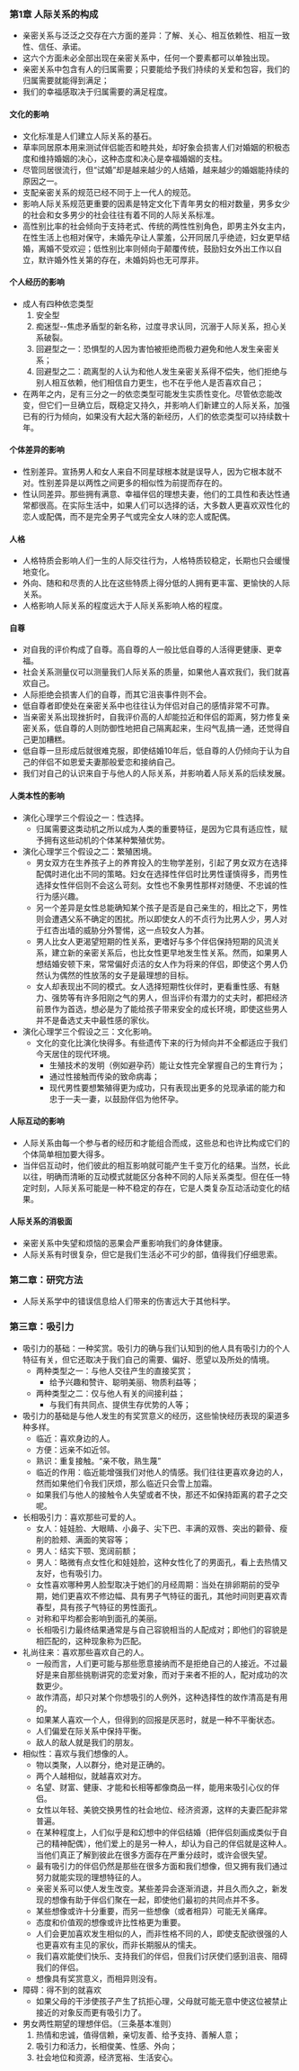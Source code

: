 ### 第1章 人际关系的构成
- 亲密关系与泛泛之交存在六方面的差异：了解、关心、相互依赖性、相互一致性、信任、承诺。
- 这六个方面未必全部出现在亲密关系中，任何一个要素都可以单独出现。
- 亲密关系中包含有人的归属需要；只要能给予我们持续的关爱和包容，我们的归属需要就能得到满足；
- 我们的幸福感取决于归属需要的满足程度。
#### 文化的影响
- 文化标准是人们建立人际关系的基石。
- 草率同居原本用来测试伴侣能否和睦共处，却好象会损害人们对婚姻的积极态度和维持婚姻的决心，这种态度和决心是幸福婚姻的支柱。
- 尽管同居很流行，但“试婚”却是越来越少的人结婚，越来越少的婚姻能持续的原因之一。
- 支配亲密关系的规范已经不同于上一代人的规范。
- 影响人际关系规范更重要的因素是特定文化下青年男女的相对数量，男多女少的社会和女多男少的社会往往有着不同的人际关系标准。
- 高性别比率的社会倾向于支持老式、传统的两性性别角色，即男主外女主内，在性生活上也相对保守，未婚先孕让人蒙羞，公开同居几乎绝迹，妇女更早结婚，离婚不受欢迎；低性别比率则倾向于颠覆传统，鼓励妇女外出工作以自立，默许婚外性关第的存在，未婚妈妈也无可厚非。
#### 个人经历的影响
- 成人有四种依恋类型
	1. 安全型
	2. 痴迷型--焦虑矛盾型的新名称，过度寻求认同，沉溺于人际关系，担心关系破裂。
	3. 回避型之一：恐惧型的人因为害怕被拒绝而极力避免和他人发生亲密关系；
	4. 回避型之二：疏离型的人认为和他人发生亲密关系得不偿失，他们拒绝与别人相互依赖，他们相信自力更生，也不在乎他人是否喜欢自己；
- 在两年之内，足有三分之一的依恋类型可能发生实质性变化。尽管依恋能改变，但它们一旦确立后，既稳定又持久，并影响人们新建立的人际关系，加强已有的行为倾向，如果没有大起大落的新经历，人们的依恋类型可以持续数十年。
#### 个体差异的影响
- 性别差异。宣扬男人和女人来自不同星球根本就是误导人，因为它根本就不对。性别差异是以两性之间更多的相似性为前提而存在的。
- 性认同差异。那些拥有满意、幸福伴侣的理想夫妻，他们的工具性和表达性通常都很高。在实际生活中，如果人们可以选择的话，大多数人更喜欢双性化的恋人或配偶，而不是完全男子气或完全女人味的恋人或配偶。
#### 人格
- 人格特质会影响人们一生的人际交往行为，人格特质较稳定，长期也只会缓慢地变化。
- 外向、随和和尽责的人比在这些特质上得分低的人拥有更丰富、更愉快的人际关系。
- 人格影响人际关系的程度远大于人际关系影响人格的程度。
#### 自尊
- 对自我的评价构成了自尊。高自尊的人一般比低自尊的人活得更健康、更幸福。
- 社会关系测量仪可以测量我们人际关系的质量，如果他人喜欢我们，我们就喜欢自己。
- 人际拒绝会损害人们的自尊，而其它沮丧事件则不会。
- 低自尊者即使处在亲密关系中也往往认为伴侣对自己的感情非常不可靠。
- 当亲密关系出现挫折时，自我评价高的人却能拉近和伴侣的距离，努力修复亲密关系，低自尊的人则防御性地把自己隔离起来，生闷气乱搞一通，还觉得自己更加糟糕。
- 低自尊一旦形成后就很难克服，即使结婚10年后，低自尊的人仍倾向于认为自己的伴侣不如恩爱夫妻那般爱恋和接纳自己。
- 我们对自己的认识来自于与他人的人际关系，并影响着人际关系的后续发展。
#### 人类本性的影响
- 演化心理学三个假设之一：性选择。
	- 归属需要这类动机之所以成为人类的重要特征，是因为它具有适应性，赋予拥有这些动机的个体某种繁殖优势。
- 演化心理学三个假设之二：繁殖困境。
	- 男女双方在生养孩子上的养育投入的生物学差别，引起了男女双方在选择配偶时进化出不同的策略。妇女在选择性伴侣时比男性谨慎得多，而男性选择女性伴侣则不会这么苛刻。女性也不象男性那样对随便、不忠诚的性行为感兴趣。
	- 另一个差异是女性总能确知某个孩子是否是自己亲生的，相比之下，男性则会遭遇父系不确定的困扰。所以即使女人的不贞行为比男人少，男人对于红杏出墙的威胁分外警惕，这一点较女人为甚。
	- 男人比女人更渴望短期的性关系，更嗜好与多个伴侣保持短期的风流关系，建立新的亲密关系后，也比女性更早地发生性关系。然而，如果男人想结婚安顿下来，常常偏好贞洁的女人作为将来的伴侣，即使这个男人仍然认为偶然的性放荡的女子是最理想的目标。
	- 女人却表现出不同的模式。女人选择短期性伙伴时，更看重性感、有魅力、强势等有许多阳刚之气的男人，但当评价有潜力的丈夫时，都把经济前景作为首选，想必是为了能给孩子带来安全的成长环境，即使这些男人并不是备选丈夫中最性感的家伙。
- 演化心理学三个假设之三：文化影响。
	- 文化的变化比演化快得多。有些遗传下来的行为倾向并不全都适应于我们今天居住的现代环境。
		- 生殖技术的发明（例如避孕药）能让女性完全掌握自己的生育行为；
		- 通过性接触而传染的致命病毒；
		- 现代男性要想繁殖得更为成功，只有表现出更多的兑现承诺的能力和忠于一夫一妻，以鼓励伴侣为他怀孕。
#### 人际互动的影响
- 人际关系由每一个参与者的经历和才能组合而成，这些总和也许比构成它们的个体简单相加要大得多。
- 当伴侣互动时，他们彼此的相互影响就可能产生千变万化的结果。当然，长此以往，明确而清晰的互动模式就能区分各种不同的人际关系类型。但在任一特定时刻，人际关系可能是一种不稳定的存在，它是人类复杂互动活动变化的结果。
#### 人际关系的消极面
- 亲密关系中失望和烦恼的恶果会严重影响我们的身体健康。
- 人际关系有时很复杂，但它是我们生活必不可少的部，值得我们仔细思索。

### 第二章：研究方法
- 人际关系学中的错误信息给人们带来的伤害远大于其他科学。

### 第三章：吸引力
- 吸引力的基础：一种奖赏。吸引力的确与我们认知到的他人具有吸引力的个人特征有关，但它还取决于我们自己的需要、偏好、愿望以及所处的情境。
	- 两种类型之一：与他人交往产生的直接奖赏；
		- 给予兴趣和赞许、聪明美丽、物质利益等；
	- 两种类型之二：仅与他人有关的间接利益；
		- 与我们有共同点、提供生存优势的人等；
- 吸引力的基础是与他人发生的有奖赏意义的经历，这些愉快经历表现的渠道多种多样。
	- 临近：喜欢身边的人。
	- 方便：远亲不如近邻。
	- 熟识：重复接触。“亲不敬，熟生蔑”
	- 临近的作用：临近能增强我们对他人的情感。我们往往更喜欢身边的人，然而如果他们令我们厌烦，那么临近只会雪上加霜。
	- 如果我们与他人的接触令人失望或者不快，那还不如保持距离的君子之交呢。
- 长相吸引力：喜欢那些可爱的人。
	- 女人：娃娃脸、大眼睛、小鼻子、尖下巴、丰满的双唇、突出的颧骨、瘦削的脸颊、满面的笑容等；
	- 男人：结实下颚、宽阔前额；
	- 男人：略微有点女性化和娃娃脸，这种女性化了的男面孔，看上去热情又友好，也有吸引力。
	- 女性喜欢哪种男人脸型取决于她们的月经周期：当处在排卵期前的受孕期，她们更喜欢不修边幅、具有男子气特征的面孔，其他时间则更喜欢青春型，具有孩子气特征的男性面孔。
	- 对称和平均都会影响到面孔的美丽。
	- 长相吸引力最终结果通常是与自己容貌相当的人配成对；即他们的容貌是相匹配的，这种现象称为匹配。
- 礼尚往来：喜欢那些喜欢自己的人。
	- 一般而言，人们更可能与那些愿意接纳而不是拒绝自己的人接近。不过最好是来自那些挑剔讲究的恋爱对象，而对于来者不拒的人，配对成功的次数更少。
	- 故作清高，却只对某个你想吸引的人例外，这种选择性的故作清高是有用的。
	- 如果某人喜欢一个人，但得到的回报是厌恶时，就是一种不平衡状态。
	- 人们偏爱在际关系中保持平衡。
	- 敌人的敌人就是我们的朋友。
- 相似性：喜欢与我们想像的人。
	- 物以类聚，人以群分，绝对是正确的。
	- 两个人越相似，就越喜欢对方。
	- 名望、财富、健康、才能和长相等都像商品一样，能用来吸引心仪的伴侣。
	- 女性以年轻、美貌交换男性的社会地位、经济资源，这样的夫妻匹配非常普遍。
	- 在某种程度上，人们似乎是和幻想中的伴侣结婚（把伴侣刻画成类似于自己的精神配偶），他们爱上的是另一种人，却认为自己的伴侣就是这种人。当他们真正了解到彼此在很多方面存在严重分歧时，或许会很失望。
	- 最有吸引力的伴侣仍然是那些在很多方面和我们想像，但又拥有我们通过努力就能实现的理想特征的人。
	- 亲密关系可以使人发生改变。某些差异会逐渐消退，并且久而久之，新发现的想像有助于伴侣们聚在一起，即使他们最初的共同点并不多。
	- 某些想像或许十分重要，而另一些想像（或者相异）可能无关痛痒。
	- 态度和价值观的想像或许比性格更为重要。
	- 人们会更加喜欢发生相似的人，而非性格不同的人，即使支配欲很强的人也更喜欢有主见的家伙，而非长期服从的懦夫。
	- 我们喜欢能使们快乐、支持我们的伴侣，但我们讨厌使们感到沮丧、阻碍我们的伴侣。
	- 想像具有奖赏意义，而相异则没有。
- 障碍：得不到的就喜欢
	- 如果父母的干涉使孩子产生了抗拒心理，父母就可能无意中使这位被禁止接近的对象反而更有吸引力了。
- 男女两性期望的理想伴侣。（三条基本准则）
	1. 热情和忠诚，值得信赖，亲切友善、给予支持、善解人意；
	2. 吸引力和活力，长相俊美、性感、外向；
	3. 社会地位和资源，经济宽裕、生活安心。
